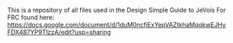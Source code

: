This is a repository of all files used in the Design Simple Guide to JeVois For FRC found here: https://docs.google.com/document/d/1duM0ncfjExYepVAZtkhaMqqkwEJHyFDX487YP9TIzzA/edit?usp=sharing
